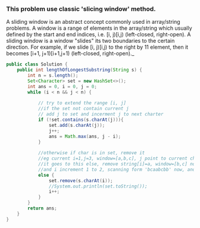 ### This problem use classic 'slicing window' method.
A sliding window is an abstract concept commonly used in array/string problems. 
A window is a range of elements in the array/string which usually defined by the start and end indices, 
i.e. [i, j)[i,j) (left-closed, right-open). 
A sliding window is a window "slides" its two boundaries to the certain direction. 
For example, if we slide [i, j)[i,j) to the right by 11 element,
then it becomes [i+1, j+1)[i+1,j+1) (left-closed, right-open)._

```java
public class Solution {
    public int lengthOfLongestSubstring(String s) {
        int n = s.length();
        Set<Character> set = new HashSet<>();
        int ans = 0, i = 0, j = 0;
        while (i < n && j < n) {
            
            // try to extend the range [i, j]
            //if the set not contain current j
            // add j to set and incerment j to next charter
            if (!set.contains(s.charAt(j))){
                set.add(s.charAt(j));
                j++;
                ans = Math.max(ans, j - i);
            }
            
            //otherwise if char is in set, remove it
            //eg current i=1,j=3, window=[a,b,c], j point to current char is a again
            //it goes to this else, remove string[i]=a, window=[b,c] now
            //and i increment 1 to 2, scanning form 'bcaabcbb' now, and go to firse if statement
            else {
                set.remove(s.charAt(i));
                //System.out.println(set.toString());
                i++;
            }
        }
        return ans;
    }
}
       
```
